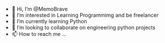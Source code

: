 - 👋 Hi, I’m @MemoBrave
- 👀 I’m interested in Learning Programmimg and be freelancer
- 🌱 I’m currently learning Python
- 💞️ I’m looking to collaborate on engineering python projects
- 📫 How to reach me ...

<!---
MemoBrave/MemoBrave is a ✨ special ✨ repository because its `README.md` (this file) appears on your GitHub profile.
You can click the Preview link to take a look at your changes.
--->
